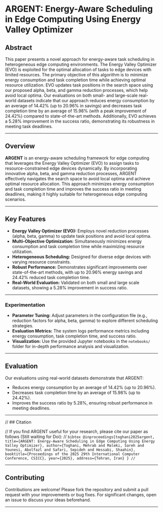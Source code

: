 # ARGENT: Energy-Aware Scheduling in Edge Computing Using Energy Valley Optimizer

## Abstract

This paper presents a novel approach for energy-aware task scheduling in heterogeneous edge computing environments. The Energy Valley Optimizer (EVO) is exploited for the optimal allocation of tasks to edge devices with limited resources. The primary objective of this algorithm is to minimize energy consumption and task completion time while achieving optimal resource utilization. EVO updates task positions in the search space using our proposed alpha, beta, and gamma reduction processes, which help avoid local optima. Our evaluations on both small- and large-scale real-world datasets indicate that our approach reduces energy consumption by an average of 14.42% (up to 20.96% in savings) and decreases task completion time by an average of 15.98% (with a peak improvement of 24.42%) compared to state-of-the-art methods. Additionally, EVO achieves a 5.28% improvement in the success ratio, demonstrating its robustness in meeting task deadlines.

---

## Overview

**ARGENT** is an energy-aware scheduling framework for edge computing that leverages the Energy Valley Optimizer (EVO) to assign tasks to resource-constrained edge devices dynamically. By incorporating innovative alpha, beta, and gamma reduction processes, ARGENT effectively navigates the search space to avoid local optima and achieve optimal resource allocation. This approach minimizes energy consumption and task completion time and improves the success ratio in meeting deadlines, making it highly suitable for heterogeneous edge computing scenarios.

---

## Key Features

- **Energy Valley Optimizer (EVO):** Employs novel reduction processes (alpha, beta, gamma) to update task positions and avoid local optima.
- **Multi-Objective Optimization:** Simultaneously minimizes energy consumption and task completion time while maximizing resource utilization.
- **Heterogeneous Scheduling:** Designed for diverse edge devices with varying resource constraints.
- **Robust Performance:** Demonstrates significant improvements over state-of-the-art methods, with up to 20.96% energy savings and 24.42% reduced task completion time.
- **Real-World Evaluation:** Validated on both small and large scale datasets, showing a 5.28% improvement in success ratio.

---

### Experimentation

- **Parameter Tuning:** Adjust parameters in the configuration file (e.g., reduction factors for alpha, beta, gamma) to explore different scheduling strategies.
- **Evaluation Metrics:** The system logs performance metrics including energy consumption, task completion time, and success ratio.
- **Visualization:** Use the provided Jupyter notebooks in the `notebooks/` folder for in-depth performance analysis and visualization.

---

## Evaluation

Our evaluations using real-world datasets demonstrate that ARGENT:
- Reduces energy consumption by an average of 14.42% (up to 20.96%).
- Decreases task completion time by an average of 15.98% (up to 24.42%).
- Improves the success ratio by 5.28%, ensuring robust performance in meeting deadlines.

---

// ## Citation

// If you find ARGENT useful for your research, please cite our paper as follows (Still waiting for Doi):
// ```bibtex
@inproceedings{toghani2025argent,
  title={ARGENT: Energy-Aware Scheduling in Edge Computing Using Energy Valley Optimizer},
  author={Toghani, Mehrab and Maleki, Sareh and Younesi, Abolfazl and Safari, Sepideh and Hessabi, Shaahin},
  booktitle={Proceedings of the 2025 29th International Computer Conference, CSICC},
  year={2025},
  address={Tehran, Iran}
}
//```

---

## Contributing

Contributions are welcome! Please fork the repository and submit a pull request with your improvements or bug fixes. For significant changes, open an issue to discuss your ideas beforehand.

---
